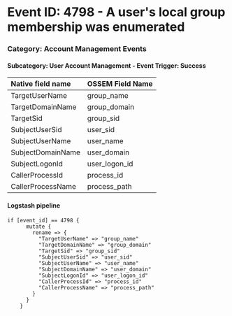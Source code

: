 # Event ID: 4798 - A user's local group membership was enumerated
### Category: Account Management Events
#### Subcategory: User Account Management - Event Trigger: Success

|Native field name            |OSSEM Field Name                     |
|:----------------------------|:------------------------------------|
| TargetUserName              | group_name                          |
| TargetDomainName            | group_domain                        |
| TargetSid                   | group_sid                           |
| SubjectUserSid              | user_sid                            |
| SubjectUserName             | user_name                           |
| SubjectDomainName           | user_domain                         |
| SubjectLogonId              | user_logon_id                       |
| CallerProcessId             | process_id                          |
| CallerProcessName           | process_path                        |


#### Logstash pipeline

```
if [event_id] == 4798 {
      mutate {
        rename => {
          "TargetUserName" => "group_name"
          "TargetDomainName" => "group_domain"        
          "TargetSid" => "group_sid"
          "SubjectUserSid" => "user_sid"
          "SubjectUserName" => "user_name"
          "SubjectDomainName" => "user_domain"
          "SubjectLogonId" => "user_logon_id"
          "CallerProcessId" => "process_id"
          "CallerProcessName" => "process_path"
        }
      }
    }
```
